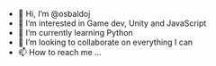 - 👋 Hi, I’m @osbaldoj
- 👀 I’m interested in Game dev, Unity and JavaScript
- 🌱 I’m currently learning Python
- 💞️ I’m looking to collaborate on everything I can
- 📫 How to reach me ...

<!---
osbaldoj/osbaldoj is a ✨ special ✨ repository because its `README.md` (this file) appears on your GitHub profile.
You can click the Preview link to take a look at your changes.
--->

